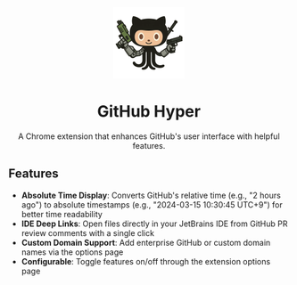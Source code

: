 <div align="center">
  <img src="images/logo.webp" alt="GitHub Hyper Logo" width="128" height="128">

  # GitHub Hyper

  A Chrome extension that enhances GitHub's user interface with helpful features.
</div>

## Features

- **Absolute Time Display**: Converts GitHub's relative time (e.g., "2 hours ago") to absolute timestamps (e.g., "2024-03-15 10:30:45 UTC+9") for better time readability
- **IDE Deep Links**: Open files directly in your JetBrains IDE from GitHub PR review comments with a single click
- **Custom Domain Support**: Add enterprise GitHub or custom domain names via the options page
- **Configurable**: Toggle features on/off through the extension options page
